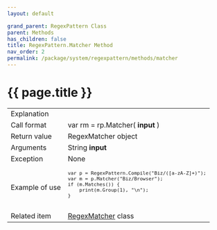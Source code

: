 ```yaml
---
layout: default

grand_parent: RegexPattern Class
parent: Methods
has_children: false
title: RegexPattern.Matcher Method
nav_order: 2
permalink: /package/system/regexpattern/methods/matcher
---
```

# {{ page.title }}


<table>
  <tr>
    <td>Explanation</td>
    <td colspan="2"></td>
  </tr>
  <tr>
    <td>Call format</td>
    <td colspan="2">var rm = rp.Matcher( <b>input</b> )</td>
  </tr>
  <tr>
    <td>Return value</td>
    <td colspan="2">RegexMatcher object</td>
  </tr>  
  <tr>
    <td>Arguments</td>
    <td>String <b>input</b></td>
    <td></td>
  </tr>
  <tr>
    <td>Exception</td>
    <td colspan="2">None</td>
  </tr>
  <tr>
    <td>Example of use</td>
    <td colspan="2"><code><pre>
var p = RegexPattern.Compile("Biz/([a-zA-Z]+)");
var m = p.Matcher("Biz/Browser");
if (m.Matches()) {
    print(m.Group(1), "\n");
}
    </pre></code></td>
  </tr>
  <tr>
    <td>Related item</td>
    <td colspan="2"><a href="/package/system/regexmatcher">RegexMatcher</a> class</td>
  </tr>
</table>
